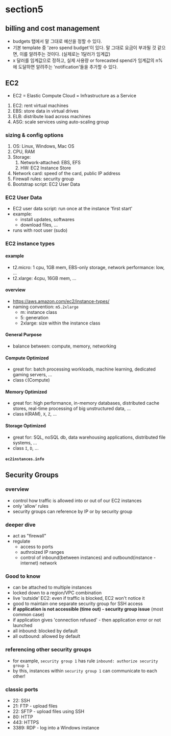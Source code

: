# section5

## billing and cost management

- budgets 탭에서 말 그대로 예산을 정할 수 있다.
- 기본 template 중 'zero spend budget'이 있다. 말 그대로 요금이 부과될 것 같으면, 이를 알려주는 것이다. (실제로는 1달러가 임계값)
- x 달러를 임계값으로 정하고, 실제 사용량 or forecasted spend가 임계값의 n%에 도달하면 알려주는 'notification'들을 추가할 수 있다.

## EC2

- EC2 = Elastic Compute Cloud = Infrastructure as a Service

1. EC2: rent virtual machines
2. EBS: store data in virtual drives
3. ELB: distribute load across machines
4. ASG: scale services using auto-scaling group

### sizing & config options

1. OS: Linux, Windows, Mac OS
2. CPU, RAM
3. Storage:
    1. Network-attached: EBS, EFS
    2. HW: EC2 Instance Store
4. Network card: speed of the card, public IP address
5. Firewall rules: security group
6. Bootstrap script: EC2 User Data

### EC2 User Data

- EC2 user data script: run once at the instance 'first start'
- example:
    - install updates, softwares
    - download files, ...
- runs with root user (sudo)

### EC2 instance types

#### example

- t2.micro: 1 cpu, 1GB mem, EBS-only storage, network performance: low, ...
- t2.xlarge: 4cpu, 16GB mem, ...

#### overview

- <https://aws.amazon.com/ec2/instance-types/>
- naming convention: `m5.2xlarge`
    - m: instance class
    - 5: generation
    - 2xlarge: size within the instance class

#### General Purpose

- balance between: compute, memory, networking

#### Compute Optimized

- great for: batch processing workloads, machine learning, dedicated gaming servers, ...
- class `C`(Compute)

#### Memory Optimized

- great for: high performance, in-memory databases, distributed cache stores, real-time processing of big unstructured data, ...
- class `R`(RAM), `X`, `Z`, ...

#### Storage Optimized

- great for: SQL, noSQL db, data warehousing applications, distributed file systems, ...
- class `I`, `D`, ...

#### `ec2instances.info`

## Security Groups

### overview

- control how traffic is allowed into or out of our EC2 instances
- only 'allow' rules
- security groups can reference by IP or by security group

### deeper dive

- act as "firewall"
- regulate
    - access to ports
    - authroized IP ranges
    - control of inbound(between instances) and outbound(instance - internet) network

### Good to know

- can be attached to multiple instances
- locked down to a region/VPC combination
- live 'outside' EC2: even if traffic is blocked, EC2 won't notice it
- good to maintain one separate security group for SSH access
- **if application is not accessible (time out) - security group issue** (most common case)
- if application gives 'connection refused' - then application error or not launched
- all inbound: blocked by default
- all outbound: allowed by default

### referencing other security groups

- for example, `security group 1` has rule `inbound: authorize security group 1`
- by this, instances within `security group 1` can communicate to each other!

### classic ports

- 22: SSH
- 21: FTP - upload files
- 22: SFTP - upload files using SSH
- 80: HTTP
- 443: HTTPS
- 3389: RDP - log into a Windows instance
